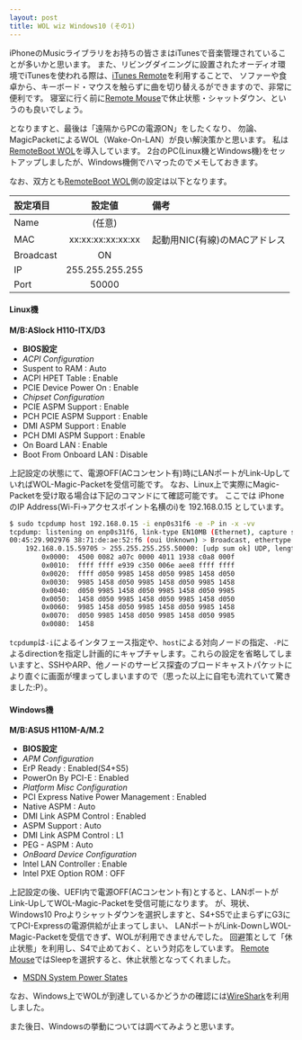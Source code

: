 ```yaml
---
layout: post
title: WOL wiz Windows10 (その1)
---
```


iPhoneのMusicライブラリをお持ちの皆さまはiTunesで音楽管理されていることが多いかと思います。
また、リビングダイニングに設置されたオーディオ環境でiTunesを使われる際は、[iTunes Remote](https://itunes.apple.com/jp/app/itunes-remote/id284417350?mt=8)を利用することで、
ソファーや食卓から、キーボード・マウスを触らずに曲を切り替えるができますので、非常に便利です。
寝室に行く前に[Remote Mouse](https://www.remotemouse.net/)で休止状態・シャットダウン、というのも良いでしょう。

となりますと、最後は「遠隔からPCの電源ON」をしたくなり、
勿論、MagicPacketによるWOL（Wake-On-LAN）が良い解決策かと思います。
私は[RemoteBoot WOL](https://itunes.apple.com/jp/app/remoteboot-wol/id310369182?mt=8)を導入しています。
2台のPC(Linux機とWindows機)をセットアップしましたが、Windows機側でハマったのでメモしておきます。

<!--break-->

なお、双方とも[RemoteBoot WOL](https://itunes.apple.com/jp/app/remoteboot-wol/id310369182?mt=8)側の設定は以下となります。

| 設定項目 | 設定値 | 備考 |
|:---------|:------:|:-----|
|Name      | (任意) | |
|MAC       | xx:xx:xx:xx:xx:xx | 起動用NIC(有線)のMACアドレス |
|Broadcast | ON     | |
|IP        | 255.255.255.255 | |
|Port      | 50000  | |

#### Linux機

**M/B:ASlock H110-ITX/D3**

- **BIOS設定**
 - *ACPI Configuration*
  - Suspent to RAM : Auto
  - ACPI HPET Table : Enable
  - PCIE Device Power On : Enable
 - *Chipset Configuration*
  - PCIE ASPM Support : Enable
  - PCH PCIE ASPM Support : Enable
  - DMI ASPM Support : Enable
  - PCH DMI ASPM Support : Enable
  - On Board LAN : Enable
  - Boot From Onboard LAN : Disable

上記設定の状態にて、電源OFF(ACコンセント有)時にLANポートがLink-UpしていればWOL-Magic-Packetを受信可能です。
なお、Linux上で実際にMagic-Packetを受け取る場合は下記のコマンドにて確認可能です。
ここでは iPhone のIP Address(Wi-Fi->アクセスポイント名横のi)を 192.168.0.15 としています。

```bash
$ sudo tcpdump host 192.168.0.15 -i enp0s31f6 -e -P in -x -vv
tcpdump: listening on enp0s31f6, link-type EN10MB (Ethernet), capture size 65535 bytes
00:45:29.902976 38:71:de:ae:52:f6 (oui Unknown) > Broadcast, ethertype IPv4 (0x0800), length 144: (tos 0x0, ttl 64, id 41084, offset 0, flags [none], proto UDP (17), length 130)
    192.168.0.15.59705 > 255.255.255.255.50000: [udp sum ok] UDP, length 102
        0x0000:  4500 0082 a07c 0000 4011 1938 c0a8 000f
        0x0010:  ffff ffff e939 c350 006e aee8 ffff ffff
        0x0020:  ffff d050 9985 1458 d050 9985 1458 d050
        0x0030:  9985 1458 d050 9985 1458 d050 9985 1458
        0x0040:  d050 9985 1458 d050 9985 1458 d050 9985
        0x0050:  1458 d050 9985 1458 d050 9985 1458 d050
        0x0060:  9985 1458 d050 9985 1458 d050 9985 1458
        0x0070:  d050 9985 1458 d050 9985 1458 d050 9985
        0x0080:  1458
```

`tcpdump`は`-i`によるインタフェース指定や、`host`による対向ノードの指定、`-P`によるdirectionを指定し計画的にキャプチャします。これらの設定を省略してしまいますと、SSHやARP、他ノードのサービス探査のブロードキャストパケットにより直ぐに画面が埋まってしまいますので（思った以上に自宅も流れていて驚きました:P）。

#### Windows機

**M/B:ASUS H110M-A/M.2**

- **BIOS設定**
 - *APM Configuration*
  - ErP Ready : Enabled(S4+S5)
  - PowerOn By PCI-E : Enabled
 - *Platform Misc Configuration*
  - PCI Express Native Power Management : Enabled
  - Native ASPM : Auto
  - DMI Link ASPM Control : Enabled
  - ASPM Support : Auto
  - DMI Link ASPM Control : L1
  - PEG - ASPM : Auto
 - *OnBoard Device Configuration*
  - Intel LAN Controller : Enable
  - Intel PXE Option ROM : OFF

上記設定の後、UEFI内で電源OFF(ACコンセント有)とすると、LANポートがLink-UpしてWOL-Magic-Packetを受信可能になります。
が、現状、Windows10 Proよりシャットダウンを選択しますと、S4+S5で止まらずにG3にてPCI-Expressの電源供給が止まってしまい、
LANポートがLink-DownしWOL-Magic-Packetを受信できず、WOLが利用できませんでした。
回避策として「休止状態」を利用し、S4で止めておく、という対応をしています。
[Remote Mouse](https://www.remotemouse.net/)ではSleepを選択すると、休止状態となってくれました。

- [MSDN System Power States](https://msdn.microsoft.com/ja-jp/library/windows/desktop/aa373229(v=vs.85).aspx)

なお、Windows上でWOLが到達しているかどうかの確認には[WireShark](https://www.wireshark.org/download.html)を利用しました。

また後日、Windowsの挙動については調べてみようと思います。
